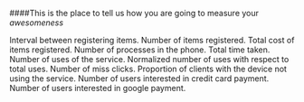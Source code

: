 ####This is the place to tell us how you are going to measure your _awesomeness_

Interval between registering items.
Number of items registered.
Total cost of items registered.
Number of processes in the phone.
Total time taken.
Number of uses of the service.
Normalized number of uses with respect to total uses.
Number of miss clicks.
Proportion of clients with the device not using the service.
Number of users interested in credit card payment.
Number of users interested in google payment.
